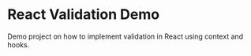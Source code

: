 # React Validation Demo

Demo project on how to implement validation in React using context and hooks.
